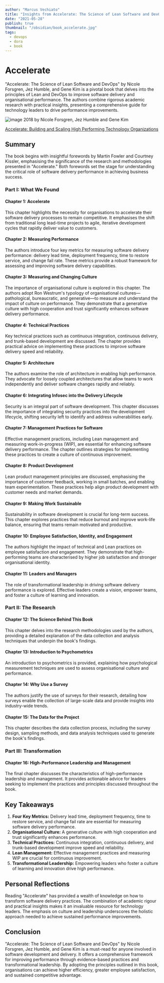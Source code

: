 ```yaml
---
author: "Marcus Vechiato"
title: "Insights from Accelerate: The Science of Lean Software and DevOps"
date: "2021-05-28"
publish: true
thumbnail: "/obsidian/book_accelerate.jpg"
tags: 
  - devops
  - dora
  - book
--- 
```


# **Accelerate**

"Accelerate: The Science of Lean Software and DevOps" by Nicole Forsgren, Jez Humble, and Gene Kim is a pivotal book that delves into the principles of Lean and DevOps to improve software delivery and organisational performance. The authors combine rigorous academic research with practical insights, presenting a comprehensive guide for technology leaders to drive performance improvements.

![image](/obsidian/book_accelerate.jpg)
2018 by Nicole Forsgren, Jez Humble and Gene Kim

[Accelerate: Building and Scaling High Performing Technology Organizations](https://www.amazon.co.uk/dp/B07BLYJ4HR)

## **Summary**

The book begins with insightful forewords by Martin Fowler and Courtney Kissler, emphasising the significance of the research and methodologies presented in "Accelerate." Both forewords set the stage for understanding the critical role of software delivery performance in achieving business success.

### **Part I: What We Found**

#### **Chapter 1: Accelerate**

This chapter highlights the necessity for organisations to accelerate their software delivery processes to remain competitive. It emphasises the shift from traditional long lead-time projects to agile, iterative development cycles that rapidly deliver value to customers.

#### **Chapter 2: Measuring Performance**

The authors introduce four key metrics for measuring software delivery performance: delivery lead time, deployment frequency, time to restore service, and change fail rate. These metrics provide a robust framework for assessing and improving software delivery capabilities.

#### **Chapter 3: Measuring and Changing Culture**

The importance of organisational culture is explored in this chapter. The authors adopt Ron Westrum's typology of organisational cultures—pathological, bureaucratic, and generative—to measure and understand the impact of culture on performance. They demonstrate that a generative culture with high cooperation and trust significantly enhances software delivery performance.

#### **Chapter 4: Technical Practices**

Key technical practices such as continuous integration, continuous delivery, and trunk-based development are discussed. The chapter provides practical advice on implementing these practices to improve software delivery speed and reliability.

#### **Chapter 5: Architecture**

The authors examine the role of architecture in enabling high performance. They advocate for loosely coupled architectures that allow teams to work independently and deliver software changes rapidly and reliably.

#### **Chapter 6: Integrating Infosec into the Delivery Lifecycle**

Security is an integral part of software development. This chapter discusses the importance of integrating security practices into the development lifecycle, shifting security left to identify and address vulnerabilities early.

#### **Chapter 7: Management Practices for Software**

Effective management practices, including Lean management and measuring work-in-progress (WIP), are essential for enhancing software delivery performance. The chapter outlines strategies for implementing these practices to create a culture of continuous improvement.

#### **Chapter 8: Product Development**

Lean product management principles are discussed, emphasising the importance of customer feedback, working in small batches, and enabling team experimentation. These practices help align product development with customer needs and market demands.

#### **Chapter 9: Making Work Sustainable**

Sustainability in software development is crucial for long-term success. This chapter explores practices that reduce burnout and improve work-life balance, ensuring that teams remain motivated and productive.

#### **Chapter 10: Employee Satisfaction, Identity, and Engagement**

The authors highlight the impact of technical and Lean practices on employee satisfaction and engagement. They demonstrate that high-performing teams are characterised by higher job satisfaction and stronger organisational identity.

#### **Chapter 11: Leaders and Managers**

The role of transformational leadership in driving software delivery performance is explored. Effective leaders create a vision, empower teams, and foster a culture of learning and innovation.

### **Part II: The Research**

#### **Chapter 12: The Science Behind This Book**

This chapter delves into the research methodologies used by the authors, providing a detailed explanation of the data collection and analysis techniques that underpin the book's findings.

#### **Chapter 13: Introduction to Psychometrics**

An introduction to psychometrics is provided, explaining how psychological measurement techniques are used to assess organisational culture and performance.

#### **Chapter 14: Why Use a Survey**

The authors justify the use of surveys for their research, detailing how surveys enable the collection of large-scale data and provide insights into industry-wide trends.

#### **Chapter 15: The Data for the Project**

This chapter describes the data collection process, including the survey design, sampling methods, and data analysis techniques used to generate the book's findings.

### **Part III: Transformation**

#### **Chapter 16: High-Performance Leadership and Management**

The final chapter discusses the characteristics of high-performance leadership and management. It provides actionable advice for leaders seeking to implement the practices and principles discussed throughout the book.

## **Key Takeaways**

1. **Four Key Metrics:** Delivery lead time, deployment frequency, time to restore service, and change fail rate are essential for measuring software delivery performance.
2. **Organisational Culture:** A generative culture with high cooperation and trust significantly enhances performance.
3. **Technical Practices:** Continuous integration, continuous delivery, and trunk-based development improve speed and reliability.
4. **Lean Management:** Effective management practices and measuring WIP are crucial for continuous improvement.
5. **Transformational Leadership:** Empowering leaders who foster a culture of learning and innovation drive high performance.

## **Personal Reflections**

Reading "Accelerate" has provided a wealth of knowledge on how to transform software delivery practices. The combination of academic rigour and practical insights makes it an invaluable resource for technology leaders. The emphasis on culture and leadership underscores the holistic approach needed to achieve sustained performance improvements.

## **Conclusion**

"Accelerate: The Science of Lean Software and DevOps" by Nicole Forsgren, Jez Humble, and Gene Kim is a must-read for anyone involved in software development and delivery. It offers a comprehensive framework for improving performance through evidence-based practices and transformational leadership. By adopting the principles outlined in this book, organisations can achieve higher efficiency, greater employee satisfaction, and sustained competitive advantage.

